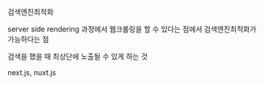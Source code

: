 검색엔진최적화

server side rendering 과정에서 웹크롤링을 할 수 있다는 점에서 검색엔진최적화가 가능하다는 점


검색을 했을 때 최상단에 노출될 수 있게 하는 것

next.js, nuxt.js

